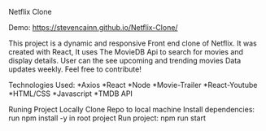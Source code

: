 Netflix Clone

Demo: https://stevencainn.github.io/Netflix-Clone/

This project is a dynamic and responsive Front end clone of Netflix. It was created with React, It uses The MovieDB Api to search for movies and display details. User can the see upcoming and trending movies Data updates weekly.
Feel free to contribute!

Technologies Used:
*Axios 
*React 
*Node 
*Movie-Trailer 
*React-Youtube 
*HTML/CSS 
*Javascript 
*TMDB API


Runing Project Locally
Clone Repo to local machine
Install dependencies: run npm install -y in root project
Run project: npm run start
